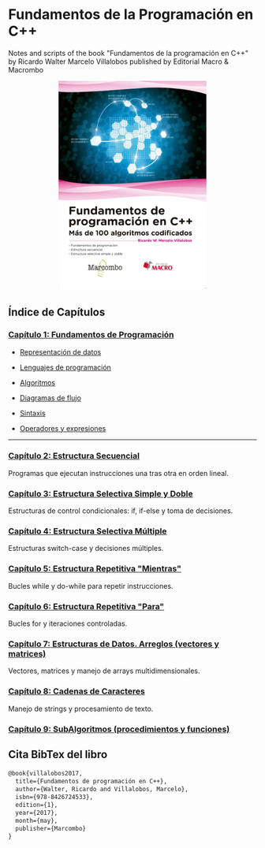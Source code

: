# Fundamentos de la Programación en C++

Notes and scripts of the book "Fundamentos de la programación en C++" by Ricardo Walter Marcelo Villalobos published by Editorial Macro & Macrombo

<div align="center">
  <img src="./img/Cover_Book.png" alt="Cover" width="300" height="auto">
</div>

## Índice de Capítulos

### [Capítulo 1: Fundamentos de Programación](./Capítulos/Capítulo_1_Fundamentos-de-programación)

- [Representación de datos](./Capítulos/Capítulo_1_Fundamentos-de-programación/1-Representación_de_datos.md)

- [Lenguajes de programación](./Capítulos/Capítulo_1_Fundamentos-de-programación/2-Lenguajes_de_programación.md)

- [Algoritmos](./Capítulos/Capítulo_1_Fundamentos-de-programación/3-Algoritmos.md)

- [Diagramas de flujo](./Capítulos/Capítulo_1_Fundamentos-de-programación/4-Diagramas_de_flujo.md)

- [Sintaxis](./Capítulos/Capítulo_1_Fundamentos-de-programación/5-Sintaxis.md)

- [Operadores y expresiones](./Capítulos/Capítulo_1_Fundamentos-de-programación/6-Operadores-y-expresiones.md)

----

### [Capítulo 2: Estructura Secuencial](./Capítulos/Capítulo_2_Estructura-secuencial)
Programas que ejecutan instrucciones una tras otra en orden lineal.

### [Capítulo 3: Estructura Selectiva Simple y Doble](./Capítulos/Capítulo_3_Estrucutra-selectiva-simple-y-doble)
Estructuras de control condicionales: if, if-else y toma de decisiones.

### [Capítulo 4: Estructura Selectiva Múltiple](./Capítulos/Capítulo_4_Estructura-selectiva-múltiple)
Estructuras switch-case y decisiones múltiples.

### [Capítulo 5: Estructura Repetitiva "Mientras"](./Capítulos/Capítulo_5_Estructura-repetitiva-<Mientras>)
Bucles while y do-while para repetir instrucciones.

### [Capítulo 6: Estructura Repetitiva "Para"](./Capítulos/Capítulo_6_Estructura-repetitiva-<Para>)
Bucles for y iteraciones controladas.

### [Capítulo 7: Estructuras de Datos. Arreglos (vectores y matrices)](./Capítulos/Capítulo_7_Estructuras-de-datos-Arreglos-(vectores-y-matrices))
Vectores, matrices y manejo de arrays multidimensionales.

### [Capítulo 8: Cadenas de Caracteres](./Capítulos/Capítulo_8_Cadenas-de-caracteres)
Manejo de strings y procesamiento de texto.

### [Capítulo 9: SubAlgoritmos (procedimientos y funciones)](./Capítulos/Capítulo_9_SubAlgoritmos-(procedimientos-y-funciones))


## Cita BibTex del libro

```
@book{villalobos2017,
  title={Fundamentos de programación en C++},
  author={Walter, Ricardo and Villalobos, Marcelo},
  isbn={978-8426724533},
  edition={1},
  year={2017},
  month={may},
  publisher={Marcombo}
}
```